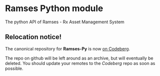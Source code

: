 # Ramses Python module

The python API of Ramses - Rx Asset Management System

## Relocation notice!

The canonical repository for **Ramses-Py** is now [on
Codeberg](https://codeberg.org/Ramses/Ramses-Py).

The repo on github will be left around as an archive, but will eventually be deleted. You should update your remotes to the _Codeberg_ repo as soon as possible.
